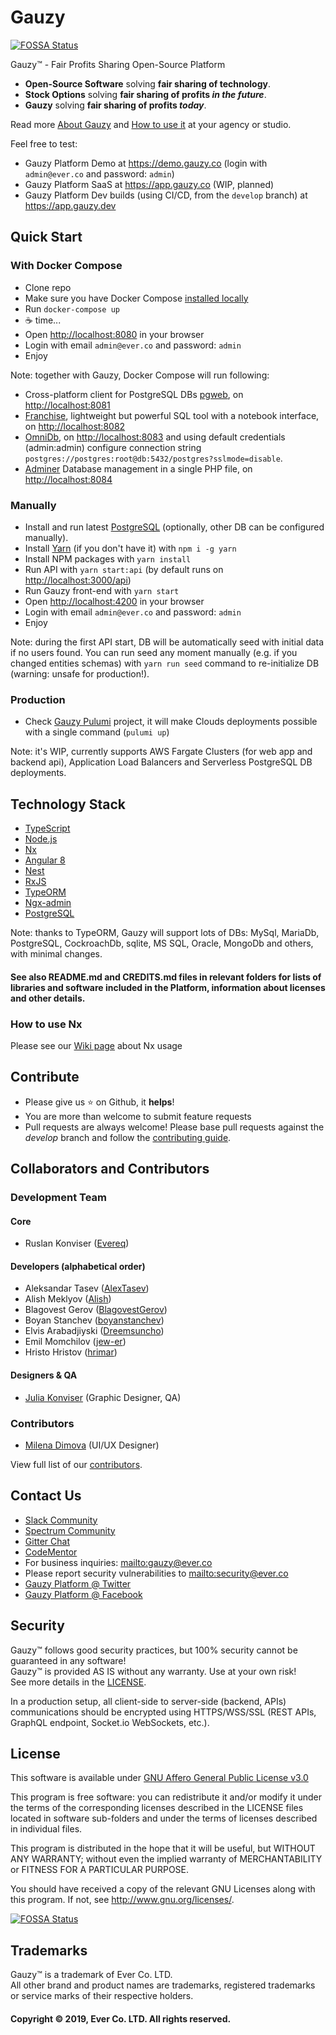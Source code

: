 # Gauzy

[![FOSSA Status](https://app.fossa.io/api/projects/git%2Bgithub.com%2Fever-co%2Fgauzy.svg?type=shield)](https://app.fossa.io/projects/git%2Bgithub.com%2Fever-co%2Fgauzy?ref=badge_shield)

Gauzy™ - Fair Profits Sharing Open-Source Platform

-   **Open-Source Software** solving **fair sharing of technology**.
-   **Stock Options** solving **fair sharing of profits _in the future_**.
-   **Gauzy** solving **fair sharing of profits _today_**.

Read more [About Gauzy](https://github.com/ever-co/gauzy/wiki/About-Gauzy) and [How to use it](https://github.com/ever-co/gauzy/wiki/How-to-use-Gauzy) at your agency or studio.

Feel free to test:

- Gauzy Platform Demo at <https://demo.gauzy.co> (login with `admin@ever.co` and password: `admin`)
- Gauzy Platform SaaS at <https://app.gauzy.co> (WIP, planned)
- Gauzy Platform Dev builds (using CI/CD, from the `develop` branch) at <https://app.gauzy.dev>

## Quick Start

### With Docker Compose

-   Clone repo
-   Make sure you have Docker Compose [installed locally](https://docs.docker.com/compose/install)
-   Run `docker-compose up`
-   :coffee: time...
-   Open <http://localhost:8080> in your browser
-   Login with email `admin@ever.co` and password: `admin`
-   Enjoy

Note: together with Gauzy, Docker Compose will run following:

-   Cross-platform client for PostgreSQL DBs [pgweb](https://github.com/sosedoff/pgweb), on <http://localhost:8081>
-   [Franchise](https://github.com/HVF/franchise), lightweight but powerful SQL tool with a notebook interface, on <http://localhost:8082>
-   [OmniDb](https://github.com/OmniDB/OmniDB), on <http://localhost:8083> and using default credentials (admin:admin) configure connection string `postgres://postgres:root@db:5432/postgres?sslmode=disable`.
-   [Adminer](https://www.adminer.org) Database management in a single PHP file, on <http://localhost:8084>

### Manually

-   Install and run latest [PostgreSQL](https://www.postgresql.org) (optionally, other DB can be configured manually).
-   Install [Yarn](https://github.com/yarnpkg/yarn) (if you don't have it) with `npm i -g yarn`
-   Install NPM packages with `yarn install`
-   Run API with `yarn start:api` (by default runs on <http://localhost:3000/api>)
-   Run Gauzy front-end with `yarn start`
-   Open <http://localhost:4200> in your browser
-   Login with email `admin@ever.co` and password: `admin`
-   Enjoy

Note: during the first API start, DB will be automatically seed with initial data if no users found.
You can run seed any moment manually (e.g. if you changed entities schemas) with `yarn run seed` command to re-initialize DB (warning: unsafe for production!).

### Production

-   Check [Gauzy Pulumi](https://github.com/ever-co/gauzy-pulumi) project, it will make Clouds deployments possible with a single command (`pulumi up`)

Note: it's WIP, currently supports AWS Fargate Clusters (for web app and backend api), Application Load Balancers and Serverless PostgreSQL DB deployments.

## Technology Stack

-   [TypeScript](https://www.typescriptlang.org)
-   [Node.js](https://nodejs.org)
-   [Nx](https://nx.dev)
-   [Angular 8](https://angular.io)
-   [Nest](https://github.com/nestjs/nest)
-   [RxJS](http://reactivex.io/rxjs)
-   [TypeORM](https://github.com/typeorm/typeorm)
-   [Ngx-admin](https://github.com/akveo/ngx-admin)
-   [PostgreSQL](https://www.postgresql.org)

Note: thanks to TypeORM, Gauzy will support lots of DBs: MySql, MariaDb, PostgreSQL, CockroachDb, sqlite, MS SQL, Oracle, MongoDb and others, with minimal changes.

#### See also README.md and CREDITS.md files in relevant folders for lists of libraries and software included in the Platform, information about licenses and other details.

### How to use Nx

Please see our [Wiki page](https://github.com/ever-co/gauzy/wiki/How-to-use-Nx) about Nx usage

## Contribute

-   Please give us :star: on Github, it **helps**!
-   You are more than welcome to submit feature requests
-   Pull requests are always welcome! Please base pull requests against the _develop_ branch and follow the [contributing guide](.github/CONTRIBUTING.md).

## Collaborators and Contributors

### Development Team

#### Core

-   Ruslan Konviser ([Evereq](https://github.com/evereq))

#### Developers (alphabetical order)

-   Aleksandar Tasev ([AlexTasev](https://github.com/AlexTasev))
-   Alish Meklyov ([Alish](https://github.com/AlishMekliov931))
-   Blagovest Gerov ([BlagovestGerov](https://github.com/BlagovestGerov))
-   Boyan Stanchev ([boyanstanchev](https://github.com/boyanstanchev))
-   Elvis Arabadjiyski ([Dreemsuncho](https://github.com/Dreemsuncho))
-   Emil Momchilov ([jew-er](https://github.com/jew-er))
-   Hristo Hristov ([hrimar](https://github.com/hrimar))

#### Designers & QA

-   [Julia Konviser](https://www.linkedin.com/in/julia-konviser-8b917552) (Graphic Designer, QA)

### Contributors

-   [Milena Dimova](https://www.linkedin.com/in/dimova-milena-31010414) (UI/UX Designer)

View full list of our [contributors](https://github.com/ever-co/gauzy/graphs/contributors).

## Contact Us

-   [Slack Community](https://join.slack.com/t/gauzy/shared_invite/enQtNzc5MTA5MDUwODg2LTI0MGEwYTlmNWFlNzQzMzBlOWExNTk0NzAyY2IwYWYwMzZjMTliYjMwNDI3NTJmYmM4MDQ4NDliMDNiNDY1NWU)
-   [Spectrum Community](https://spectrum.chat/gauzy)
-   [Gitter Chat](https://gitter.im/ever-co/gauzy)
-   [CodeMentor](https://www.codementor.io/evereq)
-   For business inquiries: <mailto:gauzy@ever.co>
-   Please report security vulnerabilities to <mailto:security@ever.co>
-   [Gauzy Platform @ Twitter](https://twitter.com/gauzyplatform)
-   [Gauzy Platform @ Facebook](https://www.facebook.com/gauzyplatform)

## Security

Gauzy™ follows good security practices, but 100% security cannot be guaranteed in any software!  
Gauzy™ is provided AS IS without any warranty. Use at your own risk!  
See more details in the [LICENSE](LICENSE).

In a production setup, all client-side to server-side (backend, APIs) communications should be encrypted using HTTPS/WSS/SSL (REST APIs, GraphQL endpoint, Socket.io WebSockets, etc.).

## License

This software is available under [GNU Affero General Public License v3.0](https://www.gnu.org/licenses/agpl-3.0.txt)

This program is free software: you can redistribute it and/or modify it under the terms of the corresponding licenses described in the LICENSE files located in software sub-folders and under the terms of licenses described in individual files.

This program is distributed in the hope that it will be useful, but WITHOUT ANY WARRANTY; without even the implied warranty of MERCHANTABILITY or FITNESS FOR A PARTICULAR PURPOSE.

You should have received a copy of the relevant GNU Licenses along with this program. If not, see http://www.gnu.org/licenses/.

[![FOSSA Status](https://app.fossa.io/api/projects/git%2Bgithub.com%2Fever-co%2Fgauzy.svg?type=large)](https://app.fossa.io/projects/git%2Bgithub.com%2Fever-co%2Fgauzy?ref=badge_large)

## Trademarks

Gauzy™ is a trademark of Ever Co. LTD.  
All other brand and product names are trademarks, registered trademarks or service marks of their respective holders.

#### Copyright © 2019, Ever Co. LTD. All rights reserved.
